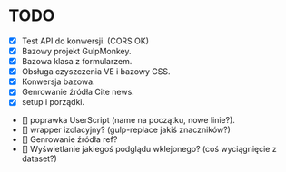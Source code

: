# TODO

- [x] Test API do konwersji. (CORS OK)
- [x] Bazowy projekt GulpMonkey.
- [x] Bazowa klasa z formularzem.
- [x] Obsługa czyszczenia VE i bazowy CSS.
- [x] Konwersja bazowa.
- [x] Genrowanie źródła Cite news.
- [x] setup i porządki.
- [] poprawka UserScript (name na początku, nowe linie?).
- [] wrapper izolacyjny? (gulp-replace jakiś znaczników?)
- [] Genrowanie źródła ref?
- [] Wyświetlanie jakiegoś podglądu wklejonego? (coś wyciągnięcie z dataset?)
